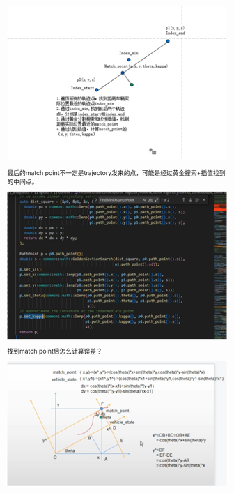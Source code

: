 ![](images/Apollo控制模块中match%20point怎么找？_image_1.png)

最后的match point不一定是trajectory发来的点，可能是经过黄金搜索+插值找到的中间点。

![](images/Apollo控制模块中match%20point怎么找？_image_2.png)

找到match point后怎么计算误差？

![](images/Apollo控制模块中match%20point怎么找？_image_3.png)